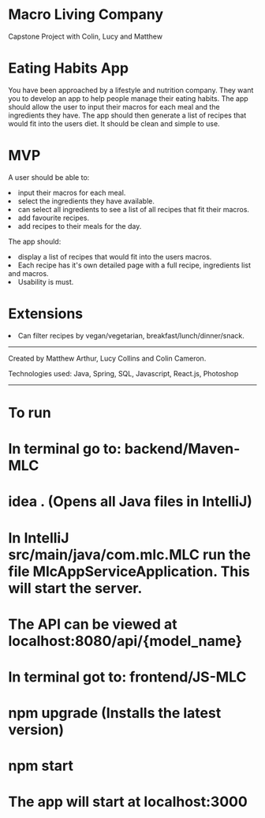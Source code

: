 # Macro Living Company
Capstone Project with Colin, Lucy and Matthew

# Eating Habits App

You have been approached by a lifestyle and nutrition company. They want you to develop an app to help people manage their eating habits. The app should allow the user to input their macros for each meal and the ingredients they have. The app should then generate a list of recipes that would fit into the users diet. It should be clean and simple to use.

# MVP

A user should be able to:

<li>input their macros for each meal.
<li>select the ingredients they have available.
<li>can select all ingredients to see a list of all recipes that fit their macros.
<li>add favourite recipes.
<li>add recipes to their meals for the day.

The app should:

<li>display a list of recipes that would fit into the users macros.

<li>Each recipe has it's own detailed page with a full recipe, ingredients list and macros.
<li>Usability is must.

# Extensions


<li>Can filter recipes by vegan/vegetarian, breakfast/lunch/dinner/snack.

------------------------------------------------------------

Created by Matthew Arthur, Lucy Collins and Colin Cameron.

Technologies used: Java, Spring, SQL, Javascript, React.js, Photoshop

-----------------------------------------------------

 # To run 

 # In terminal go to: backend/Maven-MLC
 # idea .     (Opens all Java files in IntelliJ)
 # In IntelliJ src/main/java/com.mlc.MLC run the file MlcAppServiceApplication. This will start the server.
 # The API can be viewed at localhost:8080/api/{model_name}
 
 # In terminal got to: frontend/JS-MLC
 # npm upgrade   (Installs the latest version)
 # npm start
 # The app will start at localhost:3000
